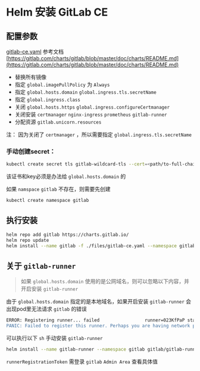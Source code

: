# Helm 安装 GitLab CE

## 配置参数

[gitlab-ce.yaml](./files/gitlab-ce.yaml) 参考文档 [https://gitlab.com/charts/gitlab/blob/master/doc/charts/README.md](https://gitlab.com/charts/gitlab/blob/master/doc/charts/README.md)

- 替换所有镜像
- 指定 `global.imagePullPolicy` 为 `Always`
- 指定 `global.hosts.domain` `global.ingress.tls.secretName`
- 指定 `global.ingress.class` 
- 关闭 `global.hosts.https` `global.ingress.configureCertmanager`
- 关闭安装 `certmanager` `nginx-ingress` `prometheus`  `gitlab-runner`
- 分配资源 `gitlab.unicorn.resources`



注： 因为关闭了 `certmanager` ，所以需要指定 `global.ingress.tls.secretName` 

### 手动创建secret：

```sh
kubectl create secret tls gitlab-wildcard-tls --cert=<path/to-full-chain.crt> --key=<path/to.key> -n gitlab
```

该证书和key必须是办法给 `global.hosts.domain` 的



如果 `namspace` `gitlab` 不存在，则需要先创建 

```sh
kubectl create namespace gitlab
```



## 执行安装

```sh
helm repo add gitlab https://charts.gitlab.io/
helm repo update
helm install --name gitlab -f ./files/gitlab-ce.yaml --namespace gitlab gitlab/gitlab 
```



## 关于 `gitlab-runner`

> 如果 `global.hosts.domain` 使用的是公网域名，则可以忽略以下内容，并开启安装 `gitlab-runner`

由于 `global.hosts.domain` 指定的是本地域名，如果开启安装 `gitlab-runner` 会出现pod里无法请求 `gitlab` 的错误 

```sh
ERROR: Registering runner... failed                 runner=023KfPaP status=couldn't execute POST against http://gitlab.k8s.lo/api/v4/runners: Post http://gitlab.k8s.lo/api/v4/runners: dial tcp: lookup gitlab.k8s.lo on 10.68.0.2:53: no such host
PANIC: Failed to register this runner. Perhaps you are having network problems
```

可以执行以下 `sh`  手动安装 `gitlab-runner`

```sh
helm install --name gitlab-runner --namespace gitlab gitlab/gitlab-runner --set gitlabUrl=http://gitlab-unicorn.gitlab.svc.cluster.local:8181/,runnerRegistrationToken=<registration token>,rbac.create=true 
```

`runnerRegistrationToken` 需登录 `gitlab` `Admin Area` 查看具体值
